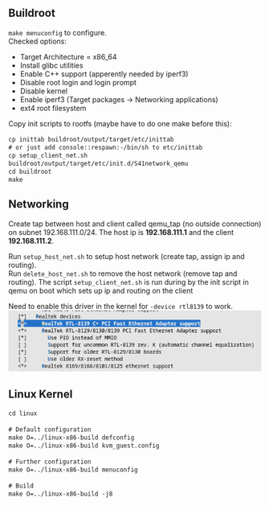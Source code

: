 ## Buildroot
`make menuconfig` to configure.\
Checked options:
- Target Architecture = x86_64
- Install glibc utilities
- Enable C++ support (apperently needed by iperf3)
- Disable root login and login prompt
- Disable kernel
- Enable iperf3 (Target packages -> Networking applications)
- ext4 root filesystem

Copy init scripts to rootfs (maybe have to do one make before this):
```
cp inittab buildroot/output/target/etc/inittab 
# or just add console::respawn:-/bin/sh to etc/inittab
cp setup_client_net.sh buildroot/output/target/etc/init.d/S41network_qemu
cd buildroot
make
```

## Networking
Create tap between host and client called qemu_tap (no outside connection) on subnet 192.168.111.0/24. The host ip is **192.168.111.1** and the client **192.168.111.2**.

Run `setup_host_net.sh` to setup host network (create tap, assign ip and routing).\
Run `delete_host_net.sh` to remove the host network (remove tap and routing).
The script `setup_client_net.sh` is run during by the init script in qemu on boot which sets up ip and routing on the client

Need to enable this driver in the kernel for `-device rtl8139` to work.
![Enabled realtek network drivers](misc/realtek-network-drivers.png)

## Linux Kernel
```
cd linux

# Default configuration
make O=../linux-x86-build defconfig
make O=../linux-x86-build kvm_guest.config

# Further configuration
make O=../linux-x86-build menuconfig

# Build
make O=../linux-x86-build -j8 
```